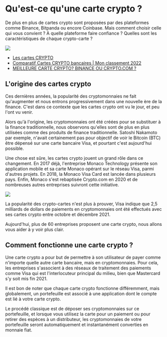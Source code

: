 # Qu'est-ce qu'une carte crypto ?

De plus en plus de cartes crypto sont proposées par des plateformes comme Binance, Bitpanda ou encore Coinbase. Mais comment choisir celle qui vous convient ? À quelle plateforme faire confiance ? Quelles sont les caractéristiques de chaque crypto-carte ?

![](https://cryptoast.fr/wp-content/uploads/2022/05/cartes-crypto-comparatif-meilleures-cartes-payer-cryptomonnaie.jpg.webp)

- [Les cartes CRYPTO](https://youtu.be/ZdcQ3ltL5fo)
- [Comparatif Cartes CRYPTO bancaires | Mon classement 2022](https://youtu.be/nfIqojcMtT0)
- [MEILLEURE CARTE CRYPTO? BINANCE OU CRYPTO.COM ?](https://youtu.be/zORPfuYnffc)

## L'origine des cartes crypto

Ces dernières années, la popularité des cryptomonnaies ne fait qu'augmenter et nous entrons progressivement dans une nouvelle ère de la finance. C'est dans ce contexte que les cartes crypto ont vu le jour, et peu l'ont vu venir.

Alors qu'à l'origine, les cryptomonnaies ont été créées pour se substituer à la finance traditionnelle, nous observons qu'elles sont de plus en plus utilisées comme des produits de finance traditionnelle. Satoshi Nakamoto par exemple, n'avait certainement pas pour objectif de voir le Bitcoin (BTC) être dépensé sur une carte bancaire Visa, et pourtant c'est aujourd'hui possible.

Une chose est sûre, les cartes crypto jouent un grand rôle dans ce changement. En 2017 déjà, l'entreprise Monaco Technology présente son application mobile et sa carte Monaco opérant sur le réseau Visa, parmi d'autres projets. En 2018, la Monaco Visa Card est lancée dans plusieurs pays. Enfin, Monaco s'est rebaptisée Crypto.com en 2020 et de nombreuses autres entreprises suivront cette initiative.

![](https://cryptoast.fr/wp-content/uploads/2022/05/Monaco-Technology-devoile-ses-5-cartes-crypto-en-2017-Crypto.com-aujourdhui.png.webp)

La popularité des crypto-cartes n'est plus à prouver, Visa indique que 2,5 milliards de dollars de paiements en cryptomonnaies ont été effectués avec ses cartes crypto entre octobre et décembre 2021.

Aujourd'hui, plus de 60 entreprises proposent une carte crypto, nous allons vous aider à y voir plus clair.

## Comment fonctionne une carte crypto ?

Une carte crypto a pour but de permettre à son utilisateur de payer comme n'importe quelle autre carte bancaire, mais en cryptomonnaies. Pour cela, les entreprises s'associent à des réseaux de traitement des paiements comme Visa qui est l'interlocuteur principal du milieu, bien que Mastercard s'y soit mis fin 2021.

Il est bon de noter que chaque carte crypto fonctionne différemment, mais globalement, un portefeuille est associé à une application dont le compte est lié à votre carte crypto.

Le procédé classique est de déposer ses cryptomonnaies sur ce portefeuille, et lorsque vous utilisez la carte pour un paiement ou pour retirer des espèces à un distributeur, les cryptomonnaies de votre portefeuille seront automatiquement et instantanément converties en monnaie fiat.

